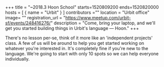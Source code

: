 +++
title = "~2018.3 Hoon School"
starts=1520809200
ends=1520820000
hosts = [
     { name = "Urbit" }
]
contributors =""
location = "Urbit office"
image= ""
registration_url = "https://www.meetup.com/urbit-sf/events/248416276/"
description = "Come, bring your laptop, and we'll get you started building things in Urbit's language — Hoon."
+++

There's no lesson per-se, think of it more like an 'independent projects' class. A few of us will be around to help you get started working on whatever you're interested in. It's completely fine if you're new to the language. We're going to start with only 10 spots so we can help everyone individually.
